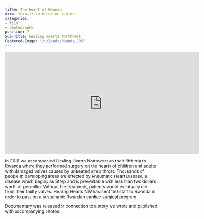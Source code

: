 ```yaml
---
title: The Heart of Rwanda
date: 2018-12-28 00:01:00 -08:00
categories:
- film
- photography
position: 7
Sub-Title: Healing Hearts Northwest
Featured-Image: "/uploads/Rwanda.JPG"
---
```


<iframe src="https://player.vimeo.com/video/303786933" width="640" height="337" frameborder="0" allowfullscreen></iframe>

In 2016 we accompanied Healing Hearts Northwest on their fifth trip to Rwanda where they performed surgery on the hearts of children and adults with damaged valves caused by untreated strep throat. Thousands of people in developing areas are effected by Rheumatic Heart Disease, a disease which begins as Strep and is preventable with less than two dollars worth of penicillin. Without the treatment, patients would eventually die from their faulty valves. Healing Hearts NW has sent 150 staff to Rwanda in order to pass on a sustainable Rwandan cardiac surgical program. 

Documentary was released in connection to a story we wrote and published with accompanying photos. 
